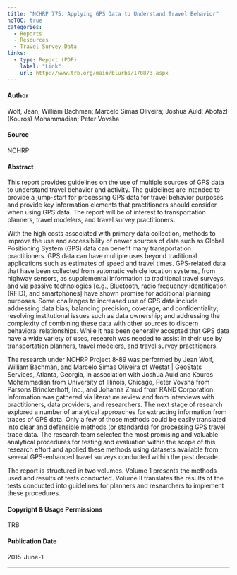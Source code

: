 ```yaml
---
title: "NCHRP 775: Applying GPS Data to Understand Travel Behavior"
noTOC: true
categories:
  - Reports
  - Resources
  - Travel Survey Data
links:
  - type: Report (PDF)
    label: "Link"
    url: http://www.trb.org/main/blurbs/170873.aspx
---
```



#### Author

Wolf, Jean; William Bachman; Marcelo Simas Oliveira; Joshua Auld; Abofazl (Kouros) Mohammadian; Peter Vovsha

#### Source

NCHRP

#### Abstract

This report provides guidelines on the use of multiple sources of GPS data to understand travel behavior and activity. The guidelines are intended to provide a jump-start for processing GPS data for travel behavior purposes and provide key information elements that practitioners should consider when using GPS data. The report will be of interest to transportation planners, travel modelers, and travel survey practitioners.

With the high costs associated with primary data collection, methods to improve the use and accessibility of newer sources of data such as Global Positioning System (GPS) data can benefit many transportation practitioners. GPS data can have multiple uses beyond traditional applications such as estimates of speed and travel times. GPS-related data that have been collected from automatic vehicle location systems, from highway sensors, as supplemental information to traditional travel surveys, and via passive technologies \[e.g., Bluetooth, radio frequency identification (RFID), and smartphones\] have shown promise for additional planning purposes. Some challenges to increased use of GPS data include
addressing data bias; balancing precision, coverage, and confidentiality; resolving institutional issues such as data ownership; and addressing the complexity of combining these data with other sources to discern behavioral relationships. While it has been generally accepted that GPS data have a wide variety of uses, research was needed to assist in their use by transportation planners, travel modelers, and travel survey practitioners.

The research under NCHRP Project 8-89 was performed by Jean Wolf, William Bachman, and Marcelo Simas Oliveira of Westat | GeoStats Services, Atlanta, Georgia, in association with Joshua Auld and Kouros Mohammadian from University of Illinois, Chicago, Peter Vovsha from Parsons Brinckerhoff, Inc., and Johanna Zmud from RAND Corporation. Information was gathered via literature review and from interviews with practitioners,
data providers, and researchers. The next stage of research explored a number of analytical approaches for extracting information from traces of GPS data. Only a few of those methods could be easily translated into clear and defensible methods (or standards) for processing GPS travel trace data. The research team selected the most promising and valuable analytical procedures for testing and evaluation within the scope of this research effort and applied these methods using datasets available from several GPS-enhanced travel surveys conducted within the past decade.

The report is structured in two volumes. Volume 1 presents the methods used and results of tests conducted. Volume II translates the results of the tests conducted into guidelines for planners and researchers to implement these procedures.

#### Copyright & Usage Permissions

TRB

#### Publication Date

2015-June-1

------------------------------------------------------------------------



